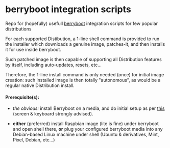 # berryboot integration scripts
Repo for (hopefully) usefull [berryboot](http://www.berryterminal.com/doku.php/berryboot) integration scripts for few popular distributions

For each supported Distibution, a 1-line shell command is provided to run the installer which downloads a genuine image, patches-it, and then installs it for use inside berryboot.

Such patched image is then capable of supporting all Distribution features by itself, including auto-updates, resets, etc...

Therefore, the 1-line install command is only needed (once) for initial image creation: such installed image is then totally "autonomous", as would be a regular native Distribution install.




#### Prerequisite(s):
- *the obvious:* install Berryboot on a media, and do initial setup as per [this](http://www.berryterminal.com/doku.php/berryboot) (screen & keyboard strongly advised).

- **either** (preferred) install Raspbian image (lite is fine) under berryboot and open shell there, **or** plug your configured berryboot media into any Debian-based Linux machine under shell (Ubuntu & derivatives, Mint, Pixel, Debian, etc...)
